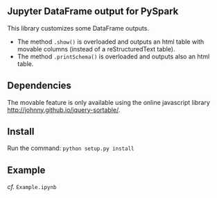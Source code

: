 Jupyter DataFrame output for PySpark
------------------------------------
 
 This library customizes some DataFrame outputs.
 
  - The method `.show()` is overloaded and outputs an html table 
    with movable columns (instead of a reStructuredText table).
  - The method `.printSchema()` is overloaded and outputs also an html
    table.
 
Dependencies
------------

The movable feature is only available using the online javascript 
library http://johnny.github.io/jquery-sortable/.

Install
-------

Run the command: `python setup.py install`

Example
-------

_cf._ `Example.ipynb`